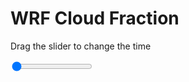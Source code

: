 <h1>WRF  Cloud Fraction </h1>
<p>Drag the slider to change the time</p>

<div class="slidecontainer">
<input oninput='setImage(this)' class="slider" type="range" min="0" max="49" value="0" step="1" />
<img id='img'/>
</div>

<script>
var img = document.getElementById('img');
var img_array = ['/assets/images/wrf/cf_wrfout_d01_2020-03-03_12:00:00.png',
'/assets/images/wrf/cf_wrfout_d01_2020-03-03_13:00:00.png',
'/assets/images/wrf/cf_wrfout_d01_2020-03-03_14:00:00.png',
'/assets/images/wrf/cf_wrfout_d01_2020-03-03_15:00:00.png',
'/assets/images/wrf/cf_wrfout_d01_2020-03-03_16:00:00.png',
'/assets/images/wrf/cf_wrfout_d01_2020-03-03_17:00:00.png',
'/assets/images/wrf/cf_wrfout_d01_2020-03-03_18:00:00.png',
'/assets/images/wrf/cf_wrfout_d01_2020-03-03_19:00:00.png',
'/assets/images/wrf/cf_wrfout_d01_2020-03-03_20:00:00.png',
'/assets/images/wrf/cf_wrfout_d01_2020-03-03_21:00:00.png',
'/assets/images/wrf/cf_wrfout_d01_2020-03-03_22:00:00.png',
'/assets/images/wrf/cf_wrfout_d01_2020-03-03_23:00:00.png',
'/assets/images/wrf/cf_wrfout_d01_2020-03-04_00:00:00.png',
'/assets/images/wrf/cf_wrfout_d01_2020-03-04_01:00:00.png',
'/assets/images/wrf/cf_wrfout_d01_2020-03-04_02:00:00.png',
'/assets/images/wrf/cf_wrfout_d01_2020-03-04_03:00:00.png',
'/assets/images/wrf/cf_wrfout_d01_2020-03-04_04:00:00.png',
'/assets/images/wrf/cf_wrfout_d01_2020-03-04_05:00:00.png',
'/assets/images/wrf/cf_wrfout_d01_2020-03-04_06:00:00.png',
'/assets/images/wrf/cf_wrfout_d01_2020-03-04_07:00:00.png',
'/assets/images/wrf/cf_wrfout_d01_2020-03-04_08:00:00.png',
'/assets/images/wrf/cf_wrfout_d01_2020-03-04_09:00:00.png',
'/assets/images/wrf/cf_wrfout_d01_2020-03-04_10:00:00.png',
'/assets/images/wrf/cf_wrfout_d01_2020-03-04_11:00:00.png',
'/assets/images/wrf/cf_wrfout_d01_2020-03-04_12:00:00.png',
'/assets/images/wrf/cf_wrfout_d01_2020-03-04_13:00:00.png',
'/assets/images/wrf/cf_wrfout_d01_2020-03-04_14:00:00.png',
'/assets/images/wrf/cf_wrfout_d01_2020-03-04_15:00:00.png',
'/assets/images/wrf/cf_wrfout_d01_2020-03-04_16:00:00.png',
'/assets/images/wrf/cf_wrfout_d01_2020-03-04_17:00:00.png',
'/assets/images/wrf/cf_wrfout_d01_2020-03-04_18:00:00.png',
'/assets/images/wrf/cf_wrfout_d01_2020-03-04_19:00:00.png',
'/assets/images/wrf/cf_wrfout_d01_2020-03-04_20:00:00.png',
'/assets/images/wrf/cf_wrfout_d01_2020-03-04_21:00:00.png',
'/assets/images/wrf/cf_wrfout_d01_2020-03-04_22:00:00.png',
'/assets/images/wrf/cf_wrfout_d01_2020-03-04_23:00:00.png',
'/assets/images/wrf/cf_wrfout_d01_2020-03-05_00:00:00.png',
'/assets/images/wrf/cf_wrfout_d01_2020-03-05_01:00:00.png',
'/assets/images/wrf/cf_wrfout_d01_2020-03-05_02:00:00.png',
'/assets/images/wrf/cf_wrfout_d01_2020-03-05_03:00:00.png',
'/assets/images/wrf/cf_wrfout_d01_2020-03-05_04:00:00.png',
'/assets/images/wrf/cf_wrfout_d01_2020-03-05_05:00:00.png',
'/assets/images/wrf/cf_wrfout_d01_2020-03-05_06:00:00.png',
'/assets/images/wrf/cf_wrfout_d01_2020-03-05_07:00:00.png',
'/assets/images/wrf/cf_wrfout_d01_2020-03-05_08:00:00.png',
'/assets/images/wrf/cf_wrfout_d01_2020-03-05_09:00:00.png',
'/assets/images/wrf/cf_wrfout_d01_2020-03-05_10:00:00.png',
'/assets/images/wrf/cf_wrfout_d01_2020-03-05_11:00:00.png',
'/assets/images/wrf/cf_wrfout_d01_2020-03-05_12:00:00.png',];
function setImage(obj)
{
        var value = obj.value;
        img.src = img_array[value];

}
</script>
